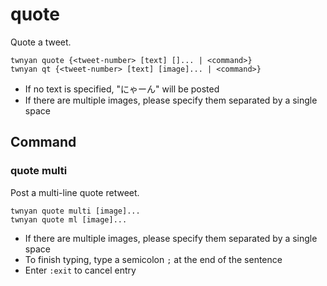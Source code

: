 # quote

Quote a tweet.

```
twnyan quote {<tweet-number> [text] []... | <command>}
twnyan qt {<tweet-number> [text] [image]... | <command>}
```

- If no text is specified, "にゃーん" will be posted
- If there are multiple images, please specify them separated by a single space

## Command

### quote multi

Post a multi-line quote retweet.

```
twnyan quote multi [image]...
twnyan quote ml [image]...
```

- If there are multiple images, please specify them separated by a single space
- To finish typing, type a semicolon `;` at the end of the sentence
- Enter `:exit` to cancel entry
